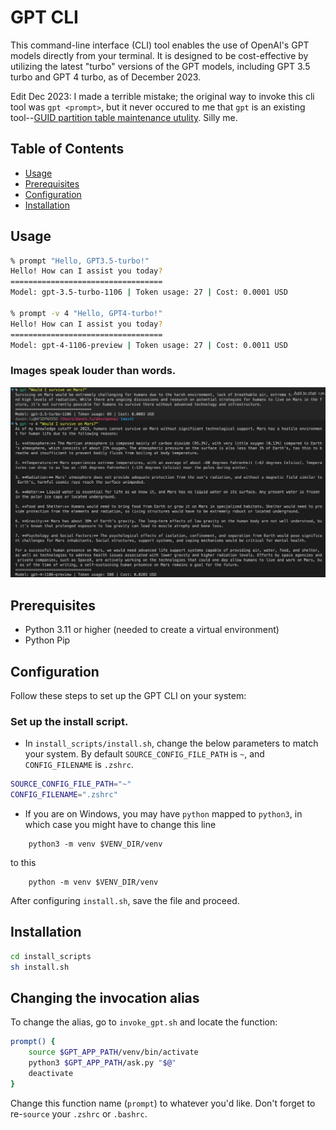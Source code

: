 # GPT CLI

This command-line interface (CLI) tool enables the use of OpenAI's GPT models directly from your terminal. It is designed to be cost-effective by utilizing the latest "turbo" versions of the GPT models, including GPT 3.5 turbo and GPT 4 turbo, as of December 2023.

Edit Dec 2023: I made a terrible mistake; the original way to invoke this cli tool was `gpt <prompt>`, but it never occured to me that `gpt` is an existing tool--[GUID partition table maintenance utulity](https://www.unix.com/man-page/OSX/8/gpt/). Silly me.

## Table of Contents

-   [Usage](#usage)
-   [Prerequisites](#prerequisites)
-   [Configuration](#configuration)
-   [Installation](#installation)

## Usage

```bash
% prompt "Hello, GPT3.5-turbo!"
Hello! How can I assist you today?
==================================
Model: gpt-3.5-turbo-1106 | Token usage: 27 | Cost: 0.0001 USD

% prompt -v 4 "Hello, GPT4-turbo!"
Hello! How can I assist you today?
==================================
Model: gpt-4-1106-preview | Token usage: 27 | Cost: 0.0011 USD
```

### Images speak louder than words.

![prompt](./preview_images/image3.png)

## Prerequisites

-   Python 3.11 or higher (needed to create a virtual environment)
-   Python Pip

## Configuration

Follow these steps to set up the GPT CLI on your system:

### Set up the install script.

-   In `install_scripts/install.sh`, change the below parameters to match your system. By default `SOURCE_CONFIG_FILE_PATH` is `~`, and `CONFIG_FILENAME` is `.zshrc`.

```bash
SOURCE_CONFIG_FILE_PATH="~"
CONFIG_FILENAME=".zshrc"
```

-   If you are on Windows, you may have `python` mapped to `python3`, in which case you might have to change this line

```
    python3 -m venv $VENV_DIR/venv
```

to this

```
    python -m venv $VENV_DIR/venv
```

After configuring `install.sh`, save the file and proceed.

## Installation

```bash
cd install_scripts
sh install.sh
```

## Changing the invocation alias

To change the alias, go to `invoke_gpt.sh` and locate the function:

```bash
prompt() {
    source $GPT_APP_PATH/venv/bin/activate
    python3 $GPT_APP_PATH/ask.py "$@"
    deactivate
}
```

Change this function name (`prompt`) to whatever you'd like. Don't forget to re-`source` your `.zshrc` or `.bashrc`.
